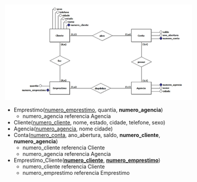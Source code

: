 ![image-20201117182856115](image-20201117182856115.png)

- Emprestimo(<u>numero_emprestimo</u>, quantia, **numero_agencia**)
  - numero_agencia referencia Agencia
- Cliente(<u>numero_cliente</u>, nome, estado, cidade, telefone, sexo)
- Agencia(<u>numero_agencia</u>, nome cidade)
- Conta(<u>numero_conta</u>, ano_abertura, saldo, **numero_cliente**, **numero_agencia**)
  - numero_cliente referencia Cliente
  - numero_agencia referencia Agencia
- Emprestimo_Cliente(**<u>numero_cliente</u>**, **<u>numero_emprestimo</u>**)
  - numero_cliente referencia Cliente
  - numero_emprestimo referencia Emprestimo



